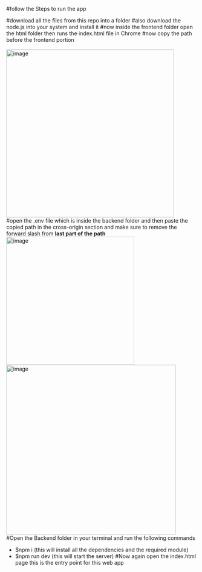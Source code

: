 #follow the Steps to run the app 


#download all the files from this repo into a folder
#also download the node.js into your system and install it
#now inside the frontend folder open the html folder then runs the index.html file in Chrome
#now copy the path before the frontend portion  
<br>
<img width="443" alt="image" src="https://github.com/user-attachments/assets/41b6670f-93b1-4825-b1f6-b111b4a97c9e">
<br>
#open the .env file which is inside the backend folder and then paste the copied path in the cross-origin section and make sure to remove the forward slash from <strong>last part of the path</strong>
<br>
<img width="338" alt="image" src="https://github.com/user-attachments/assets/9beab419-a90c-4d62-9b32-4e6ce5630c30">
<br>
<img width="448" alt="image" src="https://github.com/user-attachments/assets/e1916c1a-2a9f-49f6-b6c1-648ceb9af7fa">
<br>
#Open the Backend folder in your terminal and run the following commands
   - $npm i (this will install all the dependencies and the required module)
   - $npm run dev (this will start the server)
#Now again open the index.html page this is the entry point for this web app

 
     





